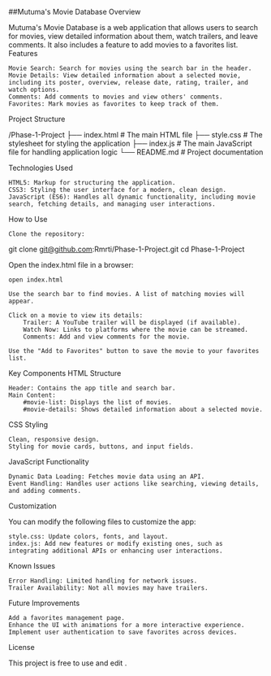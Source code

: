 ##Mutuma's Movie Database
Overview

Mutuma's Movie Database is a web application that allows users to search for movies, view detailed information about them, watch trailers, and leave comments. It also includes a feature to add movies to a favorites list.
Features

    Movie Search: Search for movies using the search bar in the header.
    Movie Details: View detailed information about a selected movie, including its poster, overview, release date, rating, trailer, and watch options.
    Comments: Add comments to movies and view others' comments.
    Favorites: Mark movies as favorites to keep track of them.

Project Structure

/Phase-1-Project
├── index.html        # The main HTML file
├── style.css         # The stylesheet for styling the application
├── index.js          # The main JavaScript file for handling application logic
└── README.md         # Project documentation

Technologies Used

    HTML5: Markup for structuring the application.
    CSS3: Styling the user interface for a modern, clean design.
    JavaScript (ES6): Handles all dynamic functionality, including movie search, fetching details, and managing user interactions.

How to Use

    Clone the repository:

git clone git@github.com:Rmrti/Phase-1-Project.git
cd Phase-1-Project

Open the index.html file in a browser:

    open index.html

    Use the search bar to find movies. A list of matching movies will appear.

    Click on a movie to view its details:
        Trailer: A YouTube trailer will be displayed (if available).
        Watch Now: Links to platforms where the movie can be streamed.
        Comments: Add and view comments for the movie.

    Use the "Add to Favorites" button to save the movie to your favorites list.

Key Components
HTML Structure

    Header: Contains the app title and search bar.
    Main Content:
        #movie-list: Displays the list of movies.
        #movie-details: Shows detailed information about a selected movie.

CSS Styling

    Clean, responsive design.
    Styling for movie cards, buttons, and input fields.

JavaScript Functionality

    Dynamic Data Loading: Fetches movie data using an API.
    Event Handling: Handles user actions like searching, viewing details, and adding comments.

Customization

You can modify the following files to customize the app:

    style.css: Update colors, fonts, and layout.
    index.js: Add new features or modify existing ones, such as integrating additional APIs or enhancing user interactions.

Known Issues

    Error Handling: Limited handling for network issues.
    Trailer Availability: Not all movies may have trailers.

Future Improvements

    Add a favorites management page.
    Enhance the UI with animations for a more interactive experience.
    Implement user authentication to save favorites across devices.

License

This project is free to use and edit .
